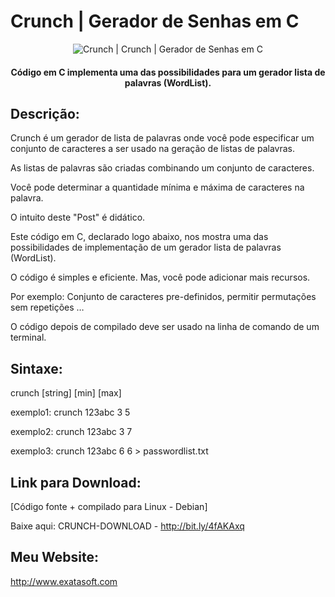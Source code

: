 # Crunch | Gerador de Senhas em C
<p align="center">
<img src="https://repository-images.githubusercontent.com/630467614/c61130fb-d442-483d-a537-3c6be00c5068" alt="Crunch |  Crunch | Gerador de Senhas em C"/>
<p/>
<h4 align="center"> Código em C implementa uma das possibilidades para um gerador lista de palavras (WordList).</h4>

## Descrição:

Crunch é um gerador de lista de palavras onde você pode especificar um conjunto de caracteres a ser usado na geração de listas de palavras. 

As listas de palavras são criadas combinando um conjunto de caracteres. 

Você pode determinar a quantidade mínima e máxima de caracteres na palavra.

O intuito deste "Post" é didático. 

Este código em C, declarado logo abaixo, nos mostra uma das possibilidades de implementação de um gerador lista de palavras (WordList).

O código é simples e eficiente. Mas, você pode adicionar mais recursos.

Por exemplo: Conjunto de caracteres pre-definidos, permitir permutações sem repetições …

O código depois de compilado deve ser usado na linha de comando de um terminal.


## Sintaxe:

crunch [string] [min] [max]
  
exemplo1: crunch 123abc 3 5
  
exemplo2: crunch 123abc 3 7
  
exemplo3: crunch 123abc 6 6 > passwordlist.txt

  
## Link para Download: 

[Código fonte + compilado para Linux - Debian]
  
Baixe aqui: CRUNCH-DOWNLOAD - http://bit.ly/4fAKAxq 

## Meu Website:

http://www.exatasoft.com
